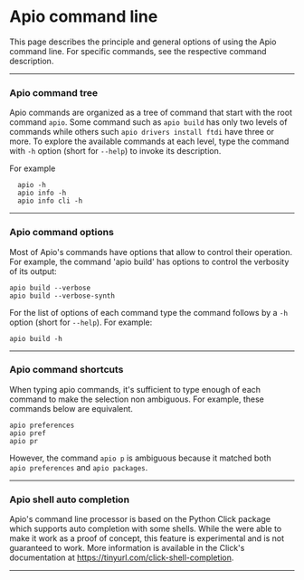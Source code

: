 

# Apio command line

This page describes the principle and general options of using the Apio command line. For 
specific commands, see the respective command description.

----

### Apio command tree

Apio commands are organized as a tree of command that start with the 
root command `apio`. Some command such as `apio build` has only two 
levels of commands while others such `apio drivers install ftdi` have 
three or more. To explore the available commands at each
level, type the command with `-h` option (short for `--help`) to invoke its description. 

For example

```
  apio -h
  apio info -h
  apio info cli -h
```
-----

### Apio command options

Most of Apio's commands have options that allow to control their 
operation. For example, the command 'apio build' has options to 
control the verbosity of its output:

```
apio build --verbose
apio build --verbose-synth
```

For the list of options of each command type the command follows by a `-h` option (short for `--help`).
For example:

```
apio build -h
```
-----

### Apio command shortcuts

When typing apio commands, it's sufficient to type enough of each 
command to make the selection non ambiguous. For example, these commands
below are equivalent.

```
apio preferences
apio pref
apio pr
```
However, the command `apio p` is ambiguous because it matched both  
`apio preferences` and `apio packages`.

-----

### Apio shell auto completion

Apio's command line processor is based on the Python Click package 
which supports auto completion with some shells. While the were able 
to make it work as a proof of concept, this feature is experimental 
and is not guaranteed to work. More information is available in the 
Click's documentation at https://tinyurl.com/click-shell-completion.

-----
<br>

